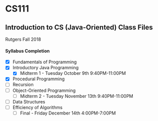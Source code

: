 # CS111
## Introduction to CS (Java-Oriented) Class Files
Rutgers Fall 2018

#### Syllabus Completion
- [x] Fundamentals of Programming
- [x] Introductory Java Programming
    - [x] Midterm 1 - Tuesday October 9th 9:40PM-11:00PM
- [x] Procedural Programming
- [ ] Recursion
- [ ] Object-Oriented Programming
    - [ ] Midterm 2 - Tuesday November 13th 9:40PM-11:00PM
- [ ] Data Structures
- [ ] Efficiency of Algorithms
    - [ ] Final - Friday December 14th 4:00PM-7:00PM
